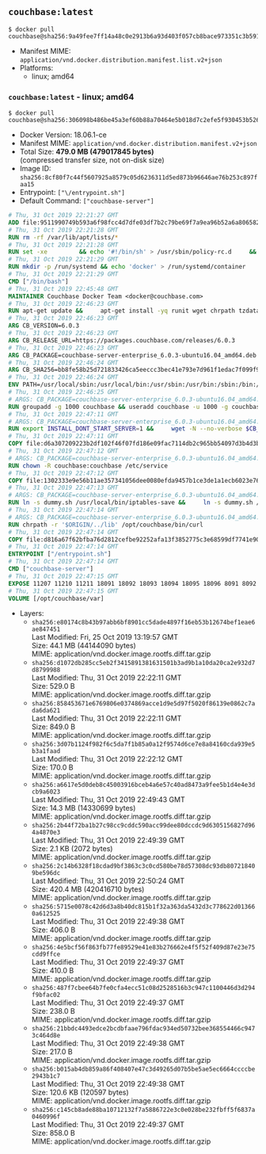## `couchbase:latest`

```console
$ docker pull couchbase@sha256:9a49fee7ff14a48c0e2913b6a93d403f057cb8bace973351c3b5918c775a30f0
```

-	Manifest MIME: `application/vnd.docker.distribution.manifest.list.v2+json`
-	Platforms:
	-	linux; amd64

### `couchbase:latest` - linux; amd64

```console
$ docker pull couchbase@sha256:306098b486be45a3ef60b88a70464e5b018d7c2efe5f930453b526117b8e4f98
```

-	Docker Version: 18.06.1-ce
-	Manifest MIME: `application/vnd.docker.distribution.manifest.v2+json`
-	Total Size: **479.0 MB (479017845 bytes)**  
	(compressed transfer size, not on-disk size)
-	Image ID: `sha256:8cf80f7c44f5607925a8579c05d6236311d5ed873b96646ae76b253c897faa15`
-	Entrypoint: `["\/entrypoint.sh"]`
-	Default Command: `["couchbase-server"]`

```dockerfile
# Thu, 31 Oct 2019 22:21:27 GMT
ADD file:9511990749b593a6f98fcc4d7dfe03df7b2c79be69f7a9ea96b52a6a8065829d in / 
# Thu, 31 Oct 2019 22:21:28 GMT
RUN rm -rf /var/lib/apt/lists/*
# Thu, 31 Oct 2019 22:21:28 GMT
RUN set -xe 		&& echo '#!/bin/sh' > /usr/sbin/policy-rc.d 	&& echo 'exit 101' >> /usr/sbin/policy-rc.d 	&& chmod +x /usr/sbin/policy-rc.d 		&& dpkg-divert --local --rename --add /sbin/initctl 	&& cp -a /usr/sbin/policy-rc.d /sbin/initctl 	&& sed -i 's/^exit.*/exit 0/' /sbin/initctl 		&& echo 'force-unsafe-io' > /etc/dpkg/dpkg.cfg.d/docker-apt-speedup 		&& echo 'DPkg::Post-Invoke { "rm -f /var/cache/apt/archives/*.deb /var/cache/apt/archives/partial/*.deb /var/cache/apt/*.bin || true"; };' > /etc/apt/apt.conf.d/docker-clean 	&& echo 'APT::Update::Post-Invoke { "rm -f /var/cache/apt/archives/*.deb /var/cache/apt/archives/partial/*.deb /var/cache/apt/*.bin || true"; };' >> /etc/apt/apt.conf.d/docker-clean 	&& echo 'Dir::Cache::pkgcache ""; Dir::Cache::srcpkgcache "";' >> /etc/apt/apt.conf.d/docker-clean 		&& echo 'Acquire::Languages "none";' > /etc/apt/apt.conf.d/docker-no-languages 		&& echo 'Acquire::GzipIndexes "true"; Acquire::CompressionTypes::Order:: "gz";' > /etc/apt/apt.conf.d/docker-gzip-indexes 		&& echo 'Apt::AutoRemove::SuggestsImportant "false";' > /etc/apt/apt.conf.d/docker-autoremove-suggests
# Thu, 31 Oct 2019 22:21:29 GMT
RUN mkdir -p /run/systemd && echo 'docker' > /run/systemd/container
# Thu, 31 Oct 2019 22:21:29 GMT
CMD ["/bin/bash"]
# Thu, 31 Oct 2019 22:45:48 GMT
MAINTAINER Couchbase Docker Team <docker@couchbase.com>
# Thu, 31 Oct 2019 22:46:23 GMT
RUN apt-get update &&     apt-get install -yq runit wget chrpath tzdata     lsof lshw sysstat net-tools numactl python-httplib2 &&     apt-get autoremove && apt-get clean &&     rm -rf /var/lib/apt/lists/* /tmp/* /var/tmp/*
# Thu, 31 Oct 2019 22:46:23 GMT
ARG CB_VERSION=6.0.3
# Thu, 31 Oct 2019 22:46:23 GMT
ARG CB_RELEASE_URL=https://packages.couchbase.com/releases/6.0.3
# Thu, 31 Oct 2019 22:46:23 GMT
ARG CB_PACKAGE=couchbase-server-enterprise_6.0.3-ubuntu16.04_amd64.deb
# Thu, 31 Oct 2019 22:46:24 GMT
ARG CB_SHA256=bb8fe58b25d721833426ca5eeccc3bec41e793e7d961f1edac7f099f98345be8
# Thu, 31 Oct 2019 22:46:24 GMT
ENV PATH=/usr/local/sbin:/usr/local/bin:/usr/sbin:/usr/bin:/sbin:/bin:/opt/couchbase/bin:/opt/couchbase/bin/tools:/opt/couchbase/bin/install
# Thu, 31 Oct 2019 22:46:25 GMT
# ARGS: CB_PACKAGE=couchbase-server-enterprise_6.0.3-ubuntu16.04_amd64.deb CB_RELEASE_URL=https://packages.couchbase.com/releases/6.0.3 CB_SHA256=bb8fe58b25d721833426ca5eeccc3bec41e793e7d961f1edac7f099f98345be8 CB_VERSION=6.0.3
RUN groupadd -g 1000 couchbase && useradd couchbase -u 1000 -g couchbase -M
# Thu, 31 Oct 2019 22:47:11 GMT
# ARGS: CB_PACKAGE=couchbase-server-enterprise_6.0.3-ubuntu16.04_amd64.deb CB_RELEASE_URL=https://packages.couchbase.com/releases/6.0.3 CB_SHA256=bb8fe58b25d721833426ca5eeccc3bec41e793e7d961f1edac7f099f98345be8 CB_VERSION=6.0.3
RUN export INSTALL_DONT_START_SERVER=1 &&     wget -N --no-verbose $CB_RELEASE_URL/$CB_PACKAGE &&     echo "$CB_SHA256  $CB_PACKAGE" | sha256sum -c - &&     dpkg -i ./$CB_PACKAGE && rm -f ./$CB_PACKAGE
# Thu, 31 Oct 2019 22:47:11 GMT
COPY file:d6a307209223b2df102f46f07fd186e09fac7114db2c965bb54097d3b4d3b989 in /etc/service/couchbase-server/run 
# Thu, 31 Oct 2019 22:47:12 GMT
# ARGS: CB_PACKAGE=couchbase-server-enterprise_6.0.3-ubuntu16.04_amd64.deb CB_RELEASE_URL=https://packages.couchbase.com/releases/6.0.3 CB_SHA256=bb8fe58b25d721833426ca5eeccc3bec41e793e7d961f1edac7f099f98345be8 CB_VERSION=6.0.3
RUN chown -R couchbase:couchbase /etc/service
# Thu, 31 Oct 2019 22:47:12 GMT
COPY file:1302333e9e56b11ae357341056dee0080efda9457b1ce3de1a1ecb6023e760ae in /usr/local/bin/ 
# Thu, 31 Oct 2019 22:47:13 GMT
# ARGS: CB_PACKAGE=couchbase-server-enterprise_6.0.3-ubuntu16.04_amd64.deb CB_RELEASE_URL=https://packages.couchbase.com/releases/6.0.3 CB_SHA256=bb8fe58b25d721833426ca5eeccc3bec41e793e7d961f1edac7f099f98345be8 CB_VERSION=6.0.3
RUN ln -s dummy.sh /usr/local/bin/iptables-save &&     ln -s dummy.sh /usr/local/bin/lvdisplay &&     ln -s dummy.sh /usr/local/bin/vgdisplay &&     ln -s dummy.sh /usr/local/bin/pvdisplay
# Thu, 31 Oct 2019 22:47:14 GMT
# ARGS: CB_PACKAGE=couchbase-server-enterprise_6.0.3-ubuntu16.04_amd64.deb CB_RELEASE_URL=https://packages.couchbase.com/releases/6.0.3 CB_SHA256=bb8fe58b25d721833426ca5eeccc3bec41e793e7d961f1edac7f099f98345be8 CB_VERSION=6.0.3
RUN chrpath -r '$ORIGIN/../lib' /opt/couchbase/bin/curl
# Thu, 31 Oct 2019 22:47:14 GMT
COPY file:d816a67f62bfba76d2812cefbe92252afa13f3852775c3e68599df7741e90cb7 in / 
# Thu, 31 Oct 2019 22:47:14 GMT
ENTRYPOINT ["/entrypoint.sh"]
# Thu, 31 Oct 2019 22:47:14 GMT
CMD ["couchbase-server"]
# Thu, 31 Oct 2019 22:47:15 GMT
EXPOSE 11207 11210 11211 18091 18092 18093 18094 18095 18096 8091 8092 8093 8094 8095 8096
# Thu, 31 Oct 2019 22:47:15 GMT
VOLUME [/opt/couchbase/var]
```

-	Layers:
	-	`sha256:e80174c8b43b97abb6bf8901cc5dade4897f16eb53b12674bef1eae6ae847451`  
		Last Modified: Fri, 25 Oct 2019 13:19:57 GMT  
		Size: 44.1 MB (44144090 bytes)  
		MIME: application/vnd.docker.image.rootfs.diff.tar.gzip
	-	`sha256:d1072db285cc5eb2f3415891381631501b3ad9b1a10da20ca2e932d7d8799988`  
		Last Modified: Thu, 31 Oct 2019 22:22:11 GMT  
		Size: 529.0 B  
		MIME: application/vnd.docker.image.rootfs.diff.tar.gzip
	-	`sha256:858453671e6769806e0374869acce1d9e5d97f5020f86139e0862c7ada6da621`  
		Last Modified: Thu, 31 Oct 2019 22:22:11 GMT  
		Size: 849.0 B  
		MIME: application/vnd.docker.image.rootfs.diff.tar.gzip
	-	`sha256:3d07b1124f982f6c5da7f1b85a0a12f9574d6ce7e8a84160cda939e5b3a1faad`  
		Last Modified: Thu, 31 Oct 2019 22:22:12 GMT  
		Size: 170.0 B  
		MIME: application/vnd.docker.image.rootfs.diff.tar.gzip
	-	`sha256:a6617e5d0deb8c45003916bceb4a6e57c40ad8473a9fee5b1d4e4e3dcb9a6023`  
		Last Modified: Thu, 31 Oct 2019 22:49:43 GMT  
		Size: 14.3 MB (14330699 bytes)  
		MIME: application/vnd.docker.image.rootfs.diff.tar.gzip
	-	`sha256:2b44f72ba1b27c98cc9cddc590acc99dee80dccdc9d6305156827d964a4870e3`  
		Last Modified: Thu, 31 Oct 2019 22:49:39 GMT  
		Size: 2.1 KB (2072 bytes)  
		MIME: application/vnd.docker.image.rootfs.diff.tar.gzip
	-	`sha256:2c14b6328f18cdad9bf3863c3c0cd580be78d57308dc93db807218409be596dc`  
		Last Modified: Thu, 31 Oct 2019 22:50:24 GMT  
		Size: 420.4 MB (420416710 bytes)  
		MIME: application/vnd.docker.image.rootfs.diff.tar.gzip
	-	`sha256:5715e0078c42d6d3a8b40dc815b1f32a363da5432d3c778622d013660a612525`  
		Last Modified: Thu, 31 Oct 2019 22:49:38 GMT  
		Size: 406.0 B  
		MIME: application/vnd.docker.image.rootfs.diff.tar.gzip
	-	`sha256:4e5bcf56f863fb77fe89529e41e83b276662e4f5f52f409d87e23e75cdd9ffce`  
		Last Modified: Thu, 31 Oct 2019 22:49:37 GMT  
		Size: 410.0 B  
		MIME: application/vnd.docker.image.rootfs.diff.tar.gzip
	-	`sha256:487f7cbee64b7fe0cfa4ecc51c08d2528516b3c947c1100446d3d294f9bfac02`  
		Last Modified: Thu, 31 Oct 2019 22:49:37 GMT  
		Size: 238.0 B  
		MIME: application/vnd.docker.image.rootfs.diff.tar.gzip
	-	`sha256:21bbdc4493edce2bcdbfaae796fdac934ed50732bee368554466c9473c464d8e`  
		Last Modified: Thu, 31 Oct 2019 22:49:38 GMT  
		Size: 217.0 B  
		MIME: application/vnd.docker.image.rootfs.diff.tar.gzip
	-	`sha256:b015ab4db859a86f408407e47c3d49265d07b5be5ae5ec6664ccccbe2943b1c7`  
		Last Modified: Thu, 31 Oct 2019 22:49:38 GMT  
		Size: 120.6 KB (120597 bytes)  
		MIME: application/vnd.docker.image.rootfs.diff.tar.gzip
	-	`sha256:c145cb8ade88ba10712132f7a5886722e3c0e028be232fbff5f6837a0460996f`  
		Last Modified: Thu, 31 Oct 2019 22:49:37 GMT  
		Size: 858.0 B  
		MIME: application/vnd.docker.image.rootfs.diff.tar.gzip
